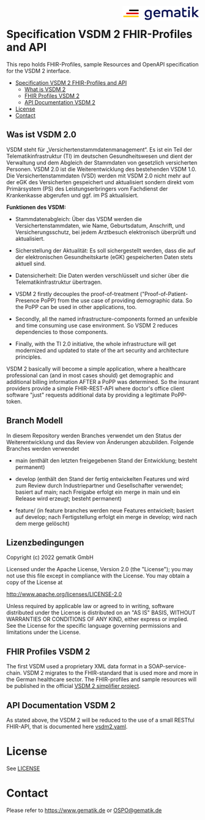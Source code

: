 <img align="right" width="200" height="37" src="./images/Gematik_Logo_Flag.png"/> <br/>

# Specification VSDM 2 FHIR-Profiles and API

This repo holds FHIR-Profiles, sample Resources and OpenAPI specification for the VSDM 2 interface.

- [Specification VSDM 2 FHIR-Profiles and API](#specification-vsdm-2-fhir-profiles-and-api)
  - [What is VSDM 2](#what-is-vsdm-2)
  - [FHIR Profiles VSDM 2](#fhir-profiles-vsdm-2)
  - [API Documentation VSDM 2](#api-documentation-vsdm-2)
- [License](#license)
- [Contact](#contact)

## Was ist VSDM 2.0

VSDM steht für „Versichertenstammdatenmanagement“. Es ist ein Teil der Telematikinfrastruktur (TI) im deutschen Gesundheitswesen und dient der Verwaltung und dem Abgleich der Stammdaten von gesetzlich versicherten Personen.
VSDM 2.0 ist die Weiterentwicklung des bestehenden VSDM 1.0. Die Versichertenstammdaten (VSD) werden mit VSDM 2.0 nicht mehr auf der eGK des Versicherten gespeichert und aktualisiert sondern direkt vom Primärsystem (PS) des Leistungserbringers vom Fachdienst der Krankenkasse abgerufen und ggf. im PS aktualisiert.

**Funktionen des VSDM:**
- Stammdatenabgleich: Über das VSDM werden die Versichertenstammdaten, wie Name, Geburtsdatum, Anschrift, und Versicherungsschutz, bei jedem Arztbesuch elektronisch überprüft und aktualisiert.
- Sicherstellung der Aktualität: Es soll sichergestellt werden, dass die auf der elektronischen Gesundheitskarte (eGK) gespeicherten Daten stets aktuell sind.
- Datensicherheit: Die Daten werden verschlüsselt und sicher über die Telematikinfrastruktur übertragen.

- VSDM 2 firstly decouples the proof-of-treatment ("Proof-of-Patient-Presence PoPP) from the use case of providing demographic data. So the PoPP can be used in other applications, too.
- Secondly, all the named infrastructure-components formed an unfexible and time consuming use case environment. So VSDM 2 reduces dependencies to those components.
- Finally, with the TI 2.0 initiative, the whole infrastructure will get modernized and updated to state of the art security and architecture principles.

VSDM 2 basically will become a simple application, where a healthcare professional can (and in most cases should) get demographic and additional billing information AFTER a PoPP was determined. So the insurant providers provide a simple FHIR-REST-API where doctor's office client software "just" requests additional data by providing a legitimate PoPP-token.


## Branch Modell
In diesem Repository werden Branches verwendet um den Status der Weiterentwicklung und das Review von Änderungen abzubilden.
Folgende Branches werden verwendet

- main (enthält den letzten freigegebenen Stand der Entwicklung; besteht permanent)

- develop (enthält den Stand der fertig entwickelten Features und wird zum Review durch Industriepartner und Gesellschafter verwendet; basiert auf main; nach Freigabe erfolgt ein merge in main und ein Release wird erzeugt; besteht permanent)

- feature/<name> (in feature branches werden neue Features entwickelt; basiert auf develop; nach Fertigstellung erfolgt ein merge in develop; wird nach dem merge gelöscht)

## Lizenzbedingungen
Copyright (c) 2022 gematik GmbH

Licensed under the Apache License, Version 2.0 (the "License"); you may not use this file except in compliance with the License. You may obtain a copy of the License at

http://www.apache.org/licenses/LICENSE-2.0

Unless required by applicable law or agreed to in writing, software distributed under the License is distributed on an "AS IS" BASIS, WITHOUT WARRANTIES OR CONDITIONS OF ANY KIND, either express or implied. See the License for the specific language governing permissions and limitations under the License.

## FHIR Profiles VSDM 2

The first VSDM used a proprietary XML data format in a SOAP-service-chain. VSDM 2 migrates to the FHIR-standard that is used more and more in the German healthcare sector. The FHIR-profiles and sample resources will be published in the official [VSDM 2 simplifier project](https://simplifier.net/vsdm2).

## API Documentation VSDM 2

As stated above, the VSDM 2 will be reduced to the use of a small RESTful FHIR-API, that is documented here [vsdm2.yaml](./src/openapi/vsdm2.yaml).

# License

See [LICENSE](/LICENSE)

# Contact

Please refer to <https://www.gematik.de> or <OSPO@gematik.de>
